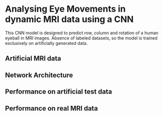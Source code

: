 # Analysing Eye Movements in dynamic MRI data using a CNN
This CNN model is designed to predict row, column and rotation of a human eyeball in MRI images. Absence of labeled datasets, so the model is trained exclusively on artificially generated data.

## Artificial MRI data


## Network Architecture


## Performance on artificial test data


## Performance on real MRI data
